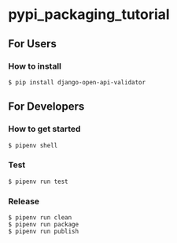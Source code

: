 # pypi_packaging_tutorial
## For Users
### How to install
```shell script
$ pip install django-open-api-validator
```

## For Developers
### How to get started
```shell script
$ pipenv shell
```

### Test
```shell script
$ pipenv run test
```


### Release
```shell script
$ pipenv run clean
$ pipenv run package
$ pipenv run publish
```
